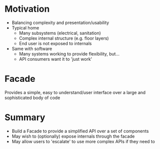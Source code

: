 # Motivation

- Balancing complexity and presentation/usability
- Typical home
  - Many subsystems (electrical, sanitation)
  - Complex internal structure (e.g. floor layers)
  - End user is not exposed to internals
- Same with software
  - Many systems working to provide flexibility, but...
  - API consumers want it to 'just work'

# Facade

Provides a simple, easy to understand/user interface over a large and sophisticated body of code

# Summary

- Build a Facade to provide a simplified API over a set of components
- May wish to (optionally) expose internals through the facade
- May allow users to 'escalate' to use more complex APIs if they need to
